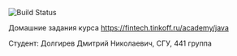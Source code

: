 ![Build Status](https://github.com/sanyarnd/java-course-2023/actions/workflows/build.yml/badge.svg)

Домашние задания курса https://fintech.tinkoff.ru/academy/java

Студент: Долгирев Дмитрий Николаевич, СГУ, 441 группа 
